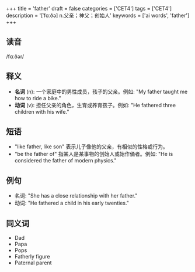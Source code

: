 +++
title = 'father'
draft = false
categories = ['CET4']
tags = ['CET4']
description = '[ˈfɑːðə] n.父亲；神父；创始人'
keywords = ['ai words', 'father']
+++

## 读音
/fɑːðər/

## 释义
- **名词** (n): 一个家庭中的男性成员，孩子的父亲。例如: "My father taught me how to ride a bike."
- **动词** (v): 担任父亲的角色，生育或养育孩子。例如: "He fathered three children with his wife."

## 短语
- "like father, like son" 表示儿子像他的父亲，有相似的性格或行为。
- "be the father of" 指某人是某事物的创始人或始作俑者。例如: "He is considered the father of modern physics."

## 例句
- 名词: "She has a close relationship with her father."
- 动词: "He fathered a child in his early twenties."

## 同义词
- Dad
- Papa
- Pops
- Fatherly figure
- Paternal parent
